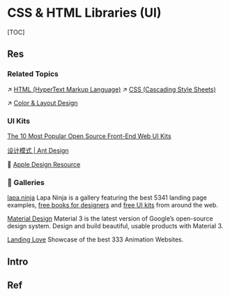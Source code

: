 # CSS & HTML Libraries (UI)

[TOC]



## Res
### Related Topics
↗ [HTML (HyperText Markup Language)](../../../../../../🔑%20CS%20Core/👩‍💻%20Computer%20Languages%20&%20Programming%20Methodology/Other%20Languages%20for%20Specific%20Areas/🪁%20DSL(Domain%20Specific%20Languages)%20&%20GPL(General%20Purpose%20Languages)/Markup%20DSL%20&%20GPL/HTML%20(HyperText%20Markup%20Language).md)
↗ [CSS (Cascading Style Sheets)](../CSS%20(Cascading%20Style%20Sheets)/CSS%20(Cascading%20Style%20Sheets).md)

↗ [Color & Layout Design](../HTML%20&%20CSS%20Themes/Color%20&%20Layout%20Design.md)


### UI Kits
[The 10 Most Popular Open Source Front-End Web UI Kits](https://speckyboy.com/open-source-front-end-ui-kits/)

[设计模式 | Ant Design](https://www.yuque.com/ant-design/design-pattern/intro)

📂 [Apple Design Resource](https://developer.apple.com/design/resources/)


### 💄 Galleries
[lapa.ninja](https://www.lapa.ninja)
Lapa Ninja is a gallery featuring the best 5341 landing page examples, [free books for designers](https://www.lapa.ninja/book/) and [free UI kits](https://www.lapa.ninja/freebies/) from around the web.

[Material Design](https://m3.material.io)
Material 3 is the latest version of Google’s open-source design system. Design and build beautiful, usable products with Material 3.

[Landing Love](https://www.landing.love/)
Showcase of the best 333 Animation Websites.



## Intro



## Ref
[普通人的网页配色方案]: https://www.ruanyifeng.com/blog/2019/03/coloring-scheme.html
